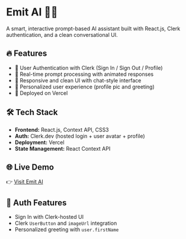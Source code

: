 # Emit AI 💬🤖  
A smart, interactive prompt-based AI assistant built with React.js, Clerk authentication, and a clean conversational UI.

## 🔥 Features
- 🔐 User Authentication with Clerk (Sign In / Sign Out / Profile)
- 💬 Real-time prompt processing with animated responses
- 🎨 Responsive and clean UI with chat-style interface
- 🧠 Personalized user experience (profile pic and greeting)
- 🚀 Deployed on Vercel

## 🛠️ Tech Stack
- **Frontend:** React.js, Context API, CSS3
- **Auth:** Clerk.dev (hosted login + user avatar + profile)
- **Deployment:** Vercel
- **State Management:** React Context API

## 🌐 Live Demo
👉 [Visit Emit AI](https://emit-ai.vercel.app)

## 👤 Auth Features
- Sign In with Clerk-hosted UI
- Clerk `UserButton` and `imageUrl` integration
- Personalized greeting with `user.firstName`

